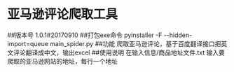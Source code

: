 # 亚马逊评论爬取工具

##版本号
1.0.1#20170910
##打包exe命令
pyinstaller -F --hidden-import=queue main_spider.py 
##功能
爬取亚马逊评论，基于百度翻译接口把英文评论翻译成中文，输出excel
##使用说明
在输入信息/商品地址文件.txt 输入要爬取的亚马逊网站的地址，每行一个地址
